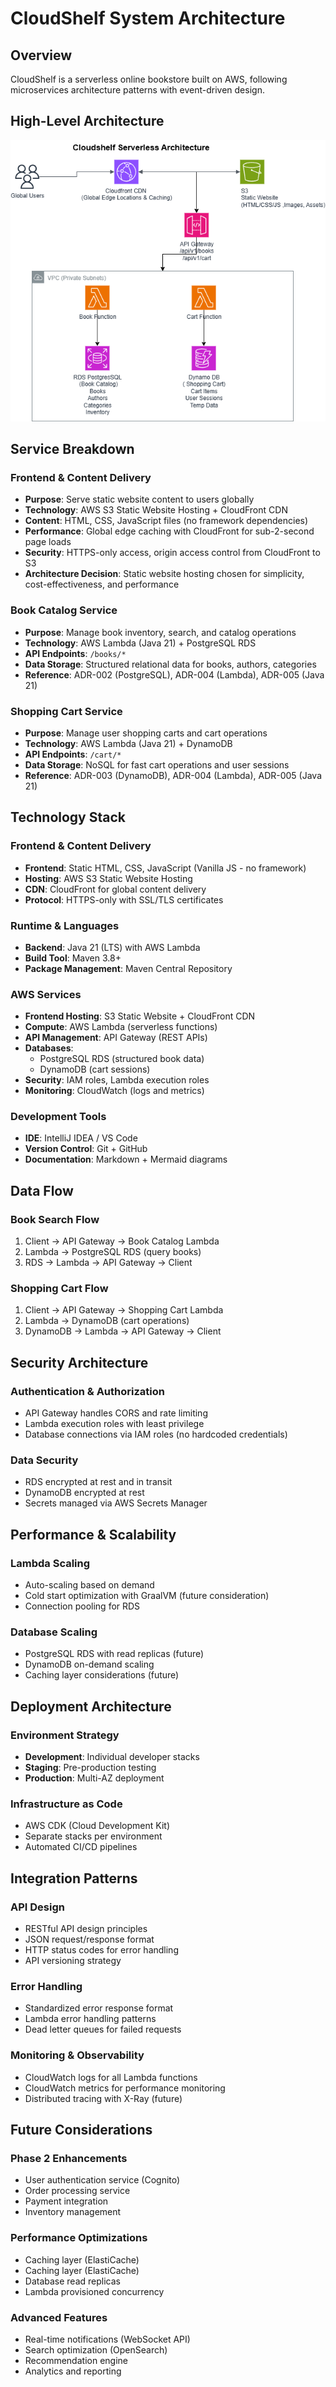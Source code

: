 # CloudShelf System Architecture

## Overview

CloudShelf is a serverless online bookstore built on AWS, following microservices architecture patterns with event-driven design.

## High-Level Architecture

![CloudShelf Architecture](cloudshelf-architecture-diagram.png)

## Service Breakdown

### Frontend & Content Delivery

- **Purpose**: Serve static website content to users globally
- **Technology**: AWS S3 Static Website Hosting + CloudFront CDN
- **Content**: HTML, CSS, JavaScript files (no framework dependencies)
- **Performance**: Global edge caching with CloudFront for sub-2-second page loads
- **Security**: HTTPS-only access, origin access control from CloudFront to S3
- **Architecture Decision**: Static website hosting chosen for simplicity, cost-effectiveness, and performance

### Book Catalog Service

- **Purpose**: Manage book inventory, search, and catalog operations
- **Technology**: AWS Lambda (Java 21) + PostgreSQL RDS
- **API Endpoints**: `/books/*`
- **Data Storage**: Structured relational data for books, authors, categories
- **Reference**: ADR-002 (PostgreSQL), ADR-004 (Lambda), ADR-005 (Java 21)

### Shopping Cart Service

- **Purpose**: Manage user shopping carts and cart operations
- **Technology**: AWS Lambda (Java 21) + DynamoDB
- **API Endpoints**: `/cart/*`
- **Data Storage**: NoSQL for fast cart operations and user sessions
- **Reference**: ADR-003 (DynamoDB), ADR-004 (Lambda), ADR-005 (Java 21)

## Technology Stack

### Frontend & Content Delivery

- **Frontend**: Static HTML, CSS, JavaScript (Vanilla JS - no framework)
- **Hosting**: AWS S3 Static Website Hosting
- **CDN**: CloudFront for global content delivery
- **Protocol**: HTTPS-only with SSL/TLS certificates

### Runtime & Languages

- **Backend**: Java 21 (LTS) with AWS Lambda
- **Build Tool**: Maven 3.8+
- **Package Management**: Maven Central Repository

### AWS Services

- **Frontend Hosting**: S3 Static Website + CloudFront CDN
- **Compute**: AWS Lambda (serverless functions)
- **API Management**: API Gateway (REST APIs)
- **Databases**:
  - PostgreSQL RDS (structured book data)
  - DynamoDB (cart sessions)
- **Security**: IAM roles, Lambda execution roles
- **Monitoring**: CloudWatch (logs and metrics)

### Development Tools

- **IDE**: IntelliJ IDEA / VS Code
- **Version Control**: Git + GitHub
- **Documentation**: Markdown + Mermaid diagrams

## Data Flow

### Book Search Flow

1. Client → API Gateway → Book Catalog Lambda
2. Lambda → PostgreSQL RDS (query books)
3. RDS → Lambda → API Gateway → Client

### Shopping Cart Flow

1. Client → API Gateway → Shopping Cart Lambda
2. Lambda → DynamoDB (cart operations)
3. DynamoDB → Lambda → API Gateway → Client

## Security Architecture

### Authentication & Authorization

- API Gateway handles CORS and rate limiting
- Lambda execution roles with least privilege
- Database connections via IAM roles (no hardcoded credentials)

### Data Security

- RDS encrypted at rest and in transit
- DynamoDB encrypted at rest
- Secrets managed via AWS Secrets Manager

## Performance & Scalability

### Lambda Scaling

- Auto-scaling based on demand
- Cold start optimization with GraalVM (future consideration)
- Connection pooling for RDS

### Database Scaling

- PostgreSQL RDS with read replicas (future)
- DynamoDB on-demand scaling
- Caching layer considerations (future)

## Deployment Architecture

### Environment Strategy

- **Development**: Individual developer stacks
- **Staging**: Pre-production testing
- **Production**: Multi-AZ deployment

### Infrastructure as Code

- AWS CDK (Cloud Development Kit)
- Separate stacks per environment
- Automated CI/CD pipelines

## Integration Patterns

### API Design

- RESTful API design principles
- JSON request/response format
- HTTP status codes for error handling
- API versioning strategy

### Error Handling

- Standardized error response format
- Lambda error handling patterns
- Dead letter queues for failed requests

### Monitoring & Observability

- CloudWatch logs for all Lambda functions
- CloudWatch metrics for performance monitoring
- Distributed tracing with X-Ray (future)

## Future Considerations

### Phase 2 Enhancements

- User authentication service (Cognito)
- Order processing service
- Payment integration
- Inventory management

### Performance Optimizations

- Caching layer (ElastiCache)
- Caching layer (ElastiCache)
- Database read replicas
- Lambda provisioned concurrency

### Advanced Features

- Real-time notifications (WebSocket API)
- Search optimization (OpenSearch)
- Recommendation engine
- Analytics and reporting
